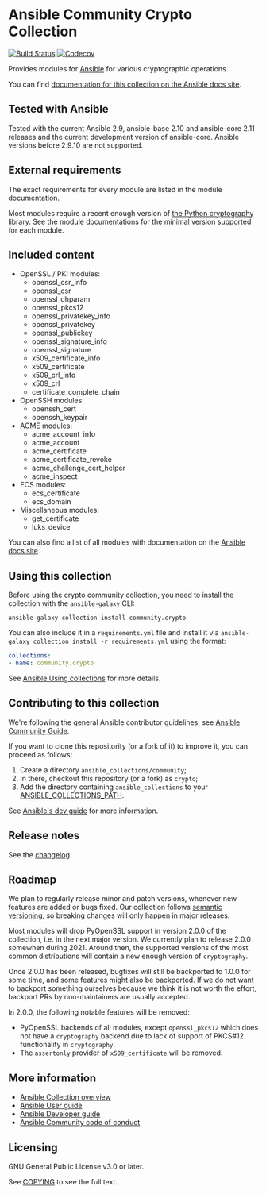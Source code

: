 # Ansible Community Crypto Collection

[![Build Status](https://dev.azure.com/ansible/community.crypto/_apis/build/status/CI?branchName=main)](https://dev.azure.com/ansible/community.crypto/_build?definitionId=21)
[![Codecov](https://img.shields.io/codecov/c/github/ansible-collections/community.crypto)](https://codecov.io/gh/ansible-collections/community.crypto)

Provides modules for [Ansible](https://www.ansible.com/community) for various cryptographic operations.

You can find [documentation for this collection on the Ansible docs site](https://docs.ansible.com/ansible/latest/collections/community/crypto/).

## Tested with Ansible

Tested with the current Ansible 2.9, ansible-base 2.10 and ansible-core 2.11 releases and the current development version of ansible-core. Ansible versions before 2.9.10 are not supported.

## External requirements

The exact requirements for every module are listed in the module documentation. 

Most modules require a recent enough version of [the Python cryptography library](https://pypi.org/project/cryptography/). See the module documentations for the minimal version supported for each module.

## Included content

- OpenSSL / PKI modules:
  - openssl_csr_info
  - openssl_csr
  - openssl_dhparam
  - openssl_pkcs12
  - openssl_privatekey_info
  - openssl_privatekey
  - openssl_publickey
  - openssl_signature_info
  - openssl_signature
  - x509_certificate_info
  - x509_certificate
  - x509_crl_info
  - x509_crl
  - certificate_complete_chain
- OpenSSH modules:
  - openssh_cert
  - openssh_keypair
- ACME modules:
  - acme_account_info
  - acme_account
  - acme_certificate
  - acme_certificate_revoke
  - acme_challenge_cert_helper
  - acme_inspect
- ECS modules:
  - ecs_certificate
  - ecs_domain
- Miscellaneous modules:
  - get_certificate
  - luks_device

You can also find a list of all modules with documentation on the [Ansible docs site](https://docs.ansible.com/ansible/latest/collections/community/crypto/).

## Using this collection

Before using the crypto community collection, you need to install the collection with the `ansible-galaxy` CLI:

    ansible-galaxy collection install community.crypto

You can also include it in a `requirements.yml` file and install it via `ansible-galaxy collection install -r requirements.yml` using the format:

```yaml
collections:
- name: community.crypto
```

See [Ansible Using collections](https://docs.ansible.com/ansible/latest/user_guide/collections_using.html) for more details.

## Contributing to this collection

<!--Describe how the community can contribute to your collection. At a minimum, include how and where users can create issues to report problems or request features for this collection.  List contribution requirements, including preferred workflows and necessary testing, so you can benefit from community PRs. If you are following general Ansible contributor guidelines, you can link to - [Ansible Community Guide](https://docs.ansible.com/ansible/latest/community/index.html). -->

We're following the general Ansible contributor guidelines; see [Ansible Community Guide](https://docs.ansible.com/ansible/latest/community/index.html).

If you want to clone this repositority (or a fork of it) to improve it, you can proceed as follows:
1. Create a directory `ansible_collections/community`;
2. In there, checkout this repository (or a fork) as `crypto`;
3. Add the directory containing `ansible_collections` to your [ANSIBLE_COLLECTIONS_PATH](https://docs.ansible.com/ansible/latest/reference_appendices/config.html#collections-paths).

See [Ansible's dev guide](https://docs.ansible.com/ansible/devel/dev_guide/developing_collections.html#contributing-to-collections) for more information.

## Release notes

See the [changelog](https://github.com/ansible-collections/community.crypto/blob/main/CHANGELOG.rst).

## Roadmap

We plan to regularly release minor and patch versions, whenever new features are added or bugs fixed. Our collection follows [semantic versioning](https://semver.org/), so breaking changes will only happen in major releases.

Most modules will drop PyOpenSSL support in version 2.0.0 of the collection, i.e. in the next major version. We currently plan to release 2.0.0 somewhen during 2021. Around then, the supported versions of the most common distributions will contain a new enough version of ``cryptography``.

Once 2.0.0 has been released, bugfixes will still be backported to 1.0.0 for some time, and some features might also be backported. If we do not want to backport something ourselves because we think it is not worth the effort, backport PRs by non-maintainers are usually accepted.

In 2.0.0, the following notable features will be removed:
* PyOpenSSL backends of all modules, except ``openssl_pkcs12`` which does not have a ``cryptography`` backend due to lack of support of PKCS#12 functionality in ``cryptography``.
* The ``assertonly`` provider of ``x509_certificate`` will be removed.

## More information

- [Ansible Collection overview](https://github.com/ansible-collections/overview)
- [Ansible User guide](https://docs.ansible.com/ansible/latest/user_guide/index.html)
- [Ansible Developer guide](https://docs.ansible.com/ansible/latest/dev_guide/index.html)
- [Ansible Community code of conduct](https://docs.ansible.com/ansible/latest/community/code_of_conduct.html)

## Licensing

GNU General Public License v3.0 or later.

See [COPYING](https://www.gnu.org/licenses/gpl-3.0.txt) to see the full text.
